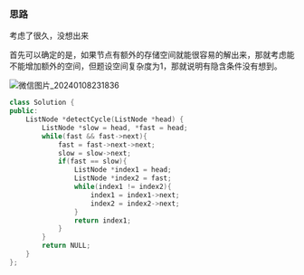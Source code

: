 ### 思路

考虑了很久，没想出来

首先可以确定的是，如果节点有额外的存储空间就能很容易的解出来，那就考虑能不能增加额外的空间，但题设空间复杂度为1，那就说明有隐含条件没有想到。

![微信图片_20240108231836](F:\Note\实习冲刺\算法\Day3\环形列表II.assets\微信图片_20240108231836.jpg)

``` c++
class Solution {
public:
    ListNode *detectCycle(ListNode *head) {
        ListNode *slow = head, *fast = head;
        while(fast && fast->next){
            fast = fast->next->next;
            slow = slow->next;
            if(fast == slow){
                ListNode *index1 = head;
                ListNode *index2 = fast;
                while(index1 != index2){
                    index1 = index1->next;
                    index2 = index2->next;
                }
                return index1;
            }
        }
        return NULL;
    }
};
```

